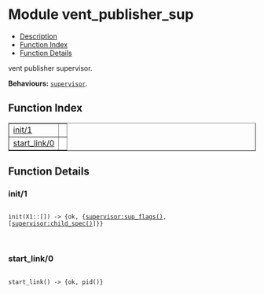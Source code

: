 

# Module vent_publisher_sup #
* [Description](#description)
* [Function Index](#index)
* [Function Details](#functions)

vent publisher supervisor.

__Behaviours:__ [`supervisor`](supervisor.md).

<a name="index"></a>

## Function Index ##


<table width="100%" border="1" cellspacing="0" cellpadding="2" summary="function index"><tr><td valign="top"><a href="#init-1">init/1</a></td><td></td></tr><tr><td valign="top"><a href="#start_link-0">start_link/0</a></td><td></td></tr></table>


<a name="functions"></a>

## Function Details ##

<a name="init-1"></a>

### init/1 ###

<pre><code>
init(X1::[]) -&gt; {ok, {<a href="supervisor.md#type-sup_flags">supervisor:sup_flags()</a>, [<a href="supervisor.md#type-child_spec">supervisor:child_spec()</a>]}}
</code></pre>
<br />

<a name="start_link-0"></a>

### start_link/0 ###

<pre><code>
start_link() -&gt; {ok, pid()}
</code></pre>
<br />

